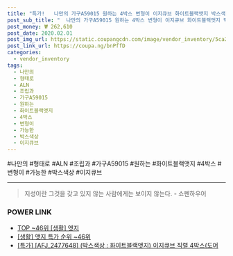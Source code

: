 ```yaml
--- 
title: "특가!   나만의 가구A59015 원하는 4박스 변형이 이지큐브 화이트블랙앳지 박스색상 가능한 : 형태로 ALN 직렬 2477647 조립과 셀프 세트 인..." 
post_sub_title: "  나만의 가구A59015 원하는 4박스 변형이 이지큐브 화이트블랙앳지 박스색상 가능한 : 형태로 ALN 직렬 2477647 조립과 셀프 세트 인테리어 간편하게 없음 도어" 
post_money: ₩ 262,610 
post_date: 2020.02.01 
post_img_url: https://static.coupangcdn.com/image/vendor_inventory/5ca2/20c5aec27144be3c55f656be8daae611ffca57ce33781138a58255317905.jpg 
post_link_url: https://coupa.ng/bnPffD 
categories: 
  - vendor_inventory 
tags: 
  - 나만의 
  - 형태로 
  - ALN 
  - 조립과 
  - 가구A59015 
  - 원하는 
  - 화이트블랙앳지 
  - 4박스 
  - 변형이 
  - 가능한 
  - 박스색상 
  - 이지큐브 
--- 
```

  #나만의 #형태로 #ALN #조립과 #가구A59015 #원하는 #화이트블랙앳지 #4박스 #변형이 #가능한 #박스색상 #이지큐브 
<hr> 

> 지성이란 그것을 갖고 있지 않는 사람에게는 보이지 않는다. - 쇼펜하우어 


### POWER LINK

* <a href="https://blog.naver.com/an0733/221792311778" target="_blank"> TOP ~46위 [생활] 앳지</a>
* <a href="https://blog.naver.com/sakai111/221792311780" target="_blank"> [생활] 앳지 특가 순위 ~46위</a>
* <a href="https://blog.naver.com/santokki14/221792770362" target="_blank">[특가] [AFJ_2477648] (박스색상 : 화이트블랙앳지) 이지큐브 직렬 4박스(도어</a>
